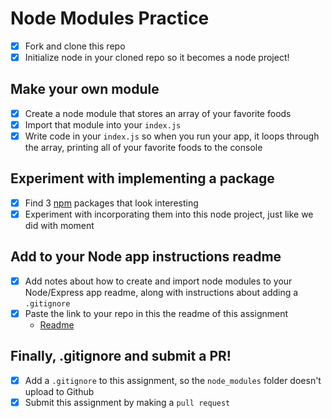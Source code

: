 # Node Modules Practice

- [x] Fork and clone this repo
- [x] Initialize node in your cloned repo so it becomes a node project!

## Make your own module

- [x] Create a node module that stores an array of your favorite foods
- [x] Import that module into your `index.js`
- [x] Write code in your `index.js` so when you run your app, it loops through the array, printing all of your favorite foods to the console

## Experiment with implementing a package

- [x] Find 3 [npm](https://www.npmjs.com/) packages that look interesting
- [x] Experiment with incorporating them into this node project, just like we did with moment

## Add to your Node app instructions readme

- [x] Add notes about how to create and import node modules to your Node/Express app readme, along with instructions about adding a `.gitignore`
- [x] Paste the link to your repo in this the readme of this assignment
    - [Readme](<https://github.com/nitishdayal/node-express-notes/blob/main/README.md>)

## Finally, .gitignore and submit a PR!

- [x] Add a `.gitignore` to this assignment, so the `node_modules` folder doesn't upload to Github
- [x] Submit this assignment by making a `pull request`
